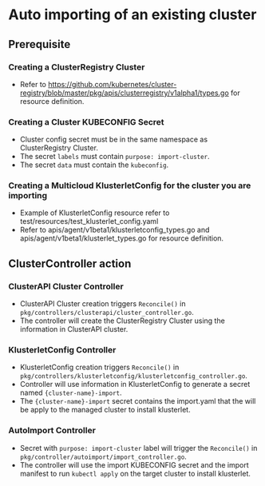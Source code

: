 <!--
    Not supported in this release. This can be future feature
-->

# Auto importing of an existing cluster

## Prerequisite

### Creating a ClusterRegistry Cluster

- Refer to <https://github.com/kubernetes/cluster-registry/blob/master/pkg/apis/clusterregistry/v1alpha1/types.go> for resource definition.

### Creating a Cluster KUBECONFIG Secret

- Cluster config secret must be in the same namespace as ClusterRegistry Cluster.
- The secret `labels` must contain `purpose: import-cluster`.
- The secret `data` must contain the `kubeconfig`.

### Creating a Multicloud KlusterletConfig for the cluster you are importing

- Example of KlusterletConfig resource refer to test/resources/test_klusterlet_config.yaml
- Refer to apis/agent/v1beta1/klusterletconfig_types.go and apis/agent/v1beta1/klusterlet_types.go for resource definition.

## ClusterController action

### ClusterAPI Cluster Controller

- ClusterAPI Cluster creation triggers `Reconcile()` in `pkg/controllers/clusterapi/cluster_controller.go`.
- The controller will create the ClusterRegistry Cluster using the information in ClusterAPI cluster.

### KlusterletConfig Controller

- KlusterletConfig creation triggers `Reconcile()` in `pkg/controllers/klusterletconfig/klusterletconfig_controller.go`.
- Controller will use information in KlusterletConfig to generate a secret named `{cluster-name}-import`.
- The `{cluster-name}-import` secret contains the import.yaml that the will be apply to the managed cluster to install klusterlet.

### AutoImport Controller

- Secret with `purpose: import-cluster` label will trigger the `Reconcile()` in `pkg/controller/autoimport/import_controller.go`.
- The controller will use the import KUBECONFIG secret and the import manifest to run `kubectl apply` on the target cluster to install klusterlet.
